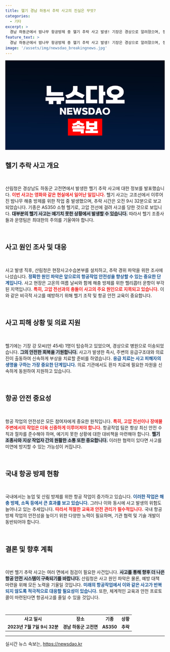 ```yaml
---
title: 헬기 경남 하동서 추락 사고의 진실은 무엇?
categories:
  - 기타
excerpt: >
  경남 하동군에서 밤나무 항공방제 중 헬기 추락 사고 발생! 기장은 경상으로 알려졌으며, 정확한 원인 조사에 착수했습니다. 사고의 전말은 과연 무엇일까요?
feature_text: >
  경남 하동군에서 밤나무 항공방제 중 헬기 추락 사고 발생! 기장은 경상으로 알려졌으며, 정확한 원인 조사에 착수했습니다. 사고의 전말은 과연 무엇일까요?
image: '/assets/img/newsdao_breakingnews.jpg'
---
```


<p><img src="/assets/img/newsdao_breakingnews.jpg" alt="koreaapp 속보" /></p>

<h2>헬기 추락 사고 개요</h2>

<p data-ke-size="size16">&nbsp;</p>

<p>산림청은 경상남도 하동군 고전면에서 발생한 헬기 추락 사고에 대한 정보를 발표했습니다. <b><span style="color: #ee2323;">이번 사고는 영화와 같은 현실에서 일어난 일입니다.</span></b> 헬기 사고는 고조선에서 이루어진 밤나무 해충 방제를 위한 작업 중 발생했으며, 추락 시간은 오전 9시 32분으로 보고되었습니다. 기종은 AS350 소형 헬기로, 고압 전선에 걸려 사고를 당한 것으로 보입니다. <b><span style="background-color: #21538527;">대부분의 헬기 사고는 예기치 못한 상황에서 발생할 수 있습니다.</span></b> 따라서 헬기 조종사들과 운영팀은 최대한의 주의를 기울여야 합니다. </p>

<p data-ke-size="size16">&nbsp;</p>

<h2>사고 원인 조사 및 대응</h2>

<p data-ke-size="size16">&nbsp;</p>

<p>사고 발생 직후, 산림청은 현장사고수습본부를 설치하고, 추락 경위 파악을 위한 조사에 나섰습니다. <b><span style="color: #1a5490;">정확한 원인 파악은 앞으로의 항공작업 안전성을 향상할 수 있는 중요한 단계입니다.</span></b> 사고 현장은 고온의 여름 날씨와 함께 해충 방제를 위한 헬리콥터 운항이 부각된 지역입니다. <b><span style="color: #ee2323;">특히, 고압 전선과의 충돌이 사고의 주요 원인으로 지목되고 있습니다.</span></b> 이와 같은 비극적 사고를 예방하기 위해 헬기 조작 및 항공 안전 교육이 중요합니다.</p>

<p data-ke-size="size16">&nbsp;</p>

<h2>사고 피해 상황 및 의료 지원</h2>

<p data-ke-size="size16">&nbsp;</p>

<p>헬기에는 기장 강 모씨(만 45세) 1명이 탑승하고 있었으며, 경상으로 병원으로 이송되었습니다. <b><span style="background-color: #21538527;">그의 안전한 회복을 기원합니다.</span></b> 사고가 발생한 즉시, 주변의 응급구조대와 의료진이 출동하여 신속하게 부상을 치료할 준비를 하였습니다. <b><span style="color: #1a5490;">응급 치료는 사고 피해자의 생명을 구하는 가장 중요한 단계입니다.</span></b> 의료 기관에서도 환자 치료에 필요한 자원을 신속하게 동원하여 지원하고 있습니다.</p>

<p data-ke-size="size16">&nbsp;</p>

<h2>항공 안전 중요성</h2>

<p data-ke-size="size16">&nbsp;</p>

<p>항공 작업의 안전성은 모든 참여자에게 중요한 원칙입니다. <b><span style="color: #ee2323;">특히, 고압 전선이나 장애물 주변에서의 작업은 더욱 신중하게 이루어져야 합니다.</span></b> 항공작업 팀은 항상 최신 안전 수칙과 절차를 준수해야 하며, 예기치 못한 상황에 대한 대비책을 마련해야 합니다. <b><span style="background-color: #21538527;">헬기 조종사와 지상 작업자 간의 원활한 소통 또한 중요합니다.</span></b> 이러한 협력이 있다면 사고를 미연에 방지할 수 있는 가능성이 커집니다.</p>

<p data-ke-size="size16">&nbsp;</p>

<h2>국내 항공 방제 현황</h2>

<p data-ke-size="size16">&nbsp;</p>

<p>국내에서는 농업 및 산림 방제를 위한 항공 작업이 증가하고 있습니다. <b><span style="color: #1a5490;">이러한 작업은 해충 방제, 소독 등에서 큰 효과를 보고 있습니다.</span></b> 그러나 이와 동시에 사고 발생의 위험도 늘어나고 있는 추세입니다. <b><span style="color: #ee2323;">따라서 적절한 교육과 안전 관리가 필수적입니다.</span></b> 국내 항공 방제 작업의 안전성을 높이기 위한 다양한 노력이 필요하며, 기관 협력 및 기술 개발이 동반되어야 합니다.</p>

<p data-ke-size="size16">&nbsp;</p>

<h2>결론 및 향후 계획</h2>

<p data-ke-size="size16">&nbsp;</p>

<p>이번 헬기 추락 사고는 여러 면에서 점검이 필요한 사건입니다. <b><span style="background-color: #21538527;">사고를 통해 향후 더 나은 항공 안전 시스템이 구축되기를 바랍니다.</span></b> 산림청은 사고 원인 파악은 물론, 예방 대책 마련을 위해 모든 노력을 기울일 것입니다. <b><span style="color: #1a5490;">미래의 항공작업에서 이와 같은 사고가 반복되지 않도록 적극적으로 대응할 필요성이 있습니다.</span></b> 또한, 체계적인 교육과 안전 프로토콜이 마련된다면 항공사고를 줄일 수 있을 것입니다.</p>

<p data-ke-size="size16">&nbsp;</p>

<table>
    <tr>
        <td style="text-align: center; height: 17px;"><b>사고 일시</b></td>
        <td style="text-align: center; height: 17px;"><b>장소</b></td>
        <td style="text-align: center; height: 17px;"><b>기종</b></td>
        <td style="text-align: center; height: 17px;"><b>상황</b></td>
    </tr>
    <tr>
        <td style="text-align: center; height: 17px;"><b>2023년 7월 7일 9시 32분</b></td>
        <td style="text-align: center; height: 17px;"><b>경남 하동군 고전면</b></td>
        <td style="text-align: center; height: 17px;"><b>AS350</b></td>
        <td style="text-align: center; height: 17px;"><b>추락</b></td>
    </tr>
</table>

<hr>
실시간 뉴스 속보는, <a href="https://newsdao.kr" rel="dofollow">https://newsdao.kr</a>


